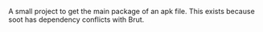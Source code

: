 A small project to get the main package of an apk file.  This exists because soot has dependency conflicts with Brut.
